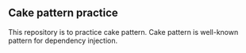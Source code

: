## Cake pattern practice

This repository is to practice cake pattern.
Cake pattern is well-known pattern for dependency injection.
